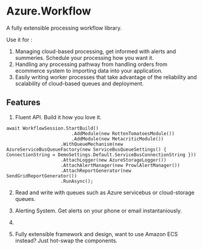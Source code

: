 Azure.Workflow
==============

A fully extensible processing workflow library. 

Use it for :

1. Managing cloud-based processing, get informed with alerts and summeries. Schedule your processing how you want it.
2. Handling any processing pathway from handling orders from ecommerce system to importing data into your application.
3. Easily writing worker processes that take advantage of the reliability and scalability of cloud-based queues and deployment.

Features
---------
1. Fluent API. Build it how you love it.
```
await WorkflowSession.StartBuild()
                        .AddModule(new RottenTomatoesModule())
                        .AddModule(new MetacriticModule())
                    .WithQueueMechanism(new AzureServiceBusQueueFactory(new ServiceBusQueueSettings() { ConnectionString = DemoSettings.Default.ServiceBusConnectionString }))
                    .AttachLogger(new AzureStorageLogger())
                    .AttachAlertManager(new ProwlAlertManager())
                    .AttachReportGenerator(new SendGridReportGenerator())
                    .RunAsync();
```
 
2. Read and write with queues such as Azure servicebus or cloud-storage queues.

3. Alerting System. Get alerts on your phone or email instantaniously. 
 
4. 

5. Fully extensible framework and design, want to use Amazon ECS instead? Just hot-swap the components.
